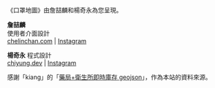《口罩地圖》由詹喆麟和楊奇永為您呈現。

**詹喆麟**  
使用者介面設計  
[chelinchan.com](chelinchan.com) | [Instagram](instagram.com/chelinchan24)

**楊奇永**
程式設計  
[chiyung.dev](chiyung.dev) | [Instagram](instagram.com/yangchiyung12)  

感謝「kiang」的「[藥局+衛生所即時庫存 geojson](https://raw.githubusercontent.com/kiang/pharmacies/master/json/points.json)」，作為本站的資料來源。
